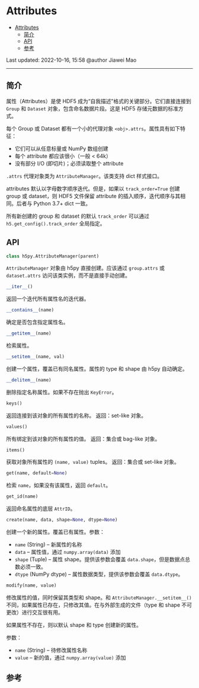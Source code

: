 # Attributes

- [Attributes](#attributes)
  - [简介](#简介)
  - [API](#api)
  - [参考](#参考)

Last updated: 2022-10-16, 15:58
@author Jiawei Mao
****

## 简介

属性（Attributes）是使 HDF5 成为“自我描述”格式的关键部分。它们直接连接到 `Group` 和 `Dataset` 对象，包含命名数据片段。这是 HDF5 存储元数据的标准方式。

每个 Group 或 Dataset 都有一个小的代理对象 `<obj>.attrs`。属性具有如下特征：

- 它们可以从任意标量或 NumPy 数组创建
- 每个 attribute 都应该很小（一般 < 64k）
- 没有部分 I/O (即切片)；必须读取整个 attribute

`.attrs` 代理对象类为 `AttributeManager`。该类支持 dict 样式接口。

attributes 默认以字母数字顺序迭代。但是，如果以 `track_order=True` 创建 group 或 dataset，则 HDF5 文件保留 attribute 的插入顺序，迭代顺序与其相同。后者与 Python 3.7+ dict 一致。

所有新创建的 group 和 dataset 的默认 `track_order` 可以通过 `h5.get_config().track_order` 全局指定。

## API

```python
class h5py.AttributeManager(parent)
```

`AttributeManager` 对象由 h5py 直接创建。应该通过 `group.attrs` 或 `dataset.attrs` 访问该类实例，而不是直接手动创建。

```python
__iter__()
```

返回一个迭代所有属性名的迭代器。

```python
__contains__(name)
```

确定是否包含指定属性名。

```python
__getitem__(name)
```

检索属性。

```python
__setitem__(name, val)
```

创建一个属性，覆盖已有同名属性。属性的 type 和 shape 由 h5py 自动确定。

```python
__delitem__(name)
```

删除指定名称属性。如果不存在抛出 `KeyError`。

```python
keys()
```

返回连接到该对象的所有属性的名称。
返回：set-like 对象。

```python
values()
```

所有绑定到该对象的所有属性的值。
返回：集合或 bag-like 对象。

```python
items()
```

获取对象所有属性的 `(name, value)` tuples。
返回：集合或 set-like 对象。

```python
get(name, default=None)
```

检索 `name`，如果没有该属性，返回 `default`。

```python
get_id(name)
```

返回命名属性的底层 `AttrID`。

```python
create(name, data, shape=None, dtype=None)
```

创建一个新的属性。覆盖已有属性。参数：

- `name` (String) – 新属性的名称
- `data` – 属性值，通过 `numpy.array(data)` 添加
- `shape` (Tuple) – 属性 shape。提供该参数会覆盖 `data.shape`，但是数据点总数必须一致。
- `dtype` (NumPy dtype) – 属性数据类型，提供该参数会覆盖 `data.dtype`。

```python
modify(name, value)
```

修改属性的值，同时保留其类型和 shape。和 `AttributeManager.__setitem__()` 不同，如果属性已存在，只修改其值。在与外部生成的文件（type 和 shape 不可更改）进行交互很有用。

如果属性不存在，则以默认 shape 和 type 创建新的属性。

参数：

- `name` (String) – 待修改属性名称
- `value` – 新的值，通过 `numpy.array(value)` 添加

## 参考
